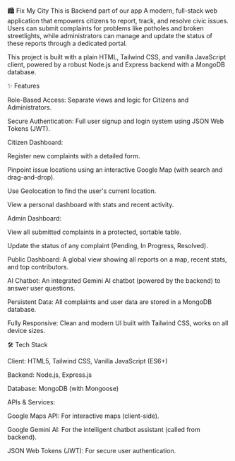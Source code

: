 🏙️ Fix My City
This is Backend part of our app
A modern, full-stack web application that empowers citizens to report, track, and resolve civic issues. Users can submit complaints for problems like potholes and broken streetlights, while administrators can manage and update the status of these reports through a dedicated portal.

This project is built with a plain HTML, Tailwind CSS, and vanilla JavaScript client, powered by a robust Node.js and Express backend with a MongoDB database.

✨ Features

Role-Based Access: Separate views and logic for Citizens and Administrators.

Secure Authentication: Full user signup and login system using JSON Web Tokens (JWT).

Citizen Dashboard:

Register new complaints with a detailed form.

Pinpoint issue locations using an interactive Google Map (with search and drag-and-drop).

Use Geolocation to find the user's current location.

View a personal dashboard with stats and recent activity.

Admin Dashboard:

View all submitted complaints in a protected, sortable table.

Update the status of any complaint (Pending, In Progress, Resolved).

Public Dashboard: A global view showing all reports on a map, recent stats, and top contributors.

AI Chatbot: An integrated Gemini AI chatbot (powered by the backend) to answer user questions.

Persistent Data: All complaints and user data are stored in a MongoDB database.

Fully Responsive: Clean and modern UI built with Tailwind CSS, works on all device sizes.

🛠️ Tech Stack

Client: HTML5, Tailwind CSS, Vanilla JavaScript (ES6+)

Backend: Node.js, Express.js

Database: MongoDB (with Mongoose)

APIs & Services:

Google Maps API: For interactive maps (client-side).

Google Gemini AI: For the intelligent chatbot assistant (called from backend).

JSON Web Tokens (JWT): For secure user authentication.
